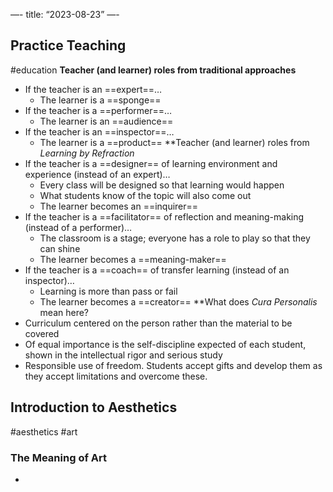 —-
title: “2023-08-23”
—-
## Practice Teaching
#education 
**Teacher (and learner) roles from traditional approaches**
- If the teacher is an ==expert==…
	- The learner is a ==sponge==
- If the teacher is a ==performer==…
	- The learner is an ==audience==
- If the teacher is an ==inspector==…
	- The learner is a ==product==
**Teacher (and learner) roles from *Learning by Refraction*
- If the teacher is a ==designer== of learning environment and experience (instead of an expert)…
	- Every class will be designed so that learning would happen
	- What students know of the topic will also come out
	- The learner becomes an ==inquirer==
- If the teacher is a ==facilitator== of reflection and meaning-making (instead of a performer)…
	- The classroom is a stage; everyone has a role to play so that they can shine
	- The learner becomes a ==meaning-maker==
- If the teacher is a ==coach== of transfer learning (instead of an inspector)…
	- Learning is more than pass or fail
	- The learner becomes a ==creator==
**What does *Cura Personalis* mean here?
- Curriculum centered on the person rather than the material to be covered
- Of equal importance is the self-discipline expected of each student, shown in the intellectual rigor and serious study
- Responsible use of freedom. Students accept gifts and develop them as they accept limitations and overcome these.

## Introduction to Aesthetics
#aesthetics #art 
### The Meaning of Art
- 